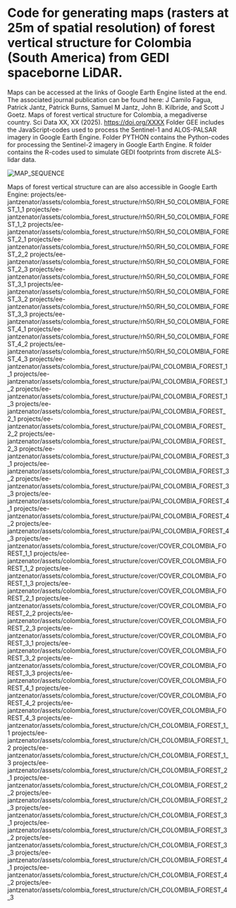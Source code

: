 # Code for generating maps (rasters at 25m of spatial resolution) of forest vertical structure for Colombia (South America) from GEDI spaceborne LiDAR.
Maps can be accessed at the links of Google Earth Engine listed at the end. The associated journal publication can be found here: J Camilo Fagua, Patrick Jantz, Patrick Burns, Samuel M Jantz, John B. Kilbride, and Scott J Goetz. Maps of forest vertical structure for Colombia, a megadiverse country. Sci Data XX, XX (2025). https://doi.org/XXXX
Folder GEE includes the JavaScript-codes used to process the Sentinel-1 and ALOS-PALSAR imagery in Google Earth Engine. Folder PYTHON contains the Python-codes for processing the Sentinel-2 imagery in Google Earth Engine. R folder contains the R-codes used to simulate GEDI footprints from discrete ALS-lidar data.

![MAP_SEQUENCE](https://github.com/user-attachments/assets/d4cc9ad4-6ce5-42d3-b7b6-cd4e797915c2)

Maps of forest vertical structure can are also accessible in Google Earth Engine: 
projects/ee-jantzenator/assets/colombia_forest_structure/rh50/RH_50_COLOMBIA_FOREST_1_1
projects/ee-jantzenator/assets/colombia_forest_structure/rh50/RH_50_COLOMBIA_FOREST_1_2
projects/ee-jantzenator/assets/colombia_forest_structure/rh50/RH_50_COLOMBIA_FOREST_2_1
projects/ee-jantzenator/assets/colombia_forest_structure/rh50/RH_50_COLOMBIA_FOREST_2_2
projects/ee-jantzenator/assets/colombia_forest_structure/rh50/RH_50_COLOMBIA_FOREST_2_3
projects/ee-jantzenator/assets/colombia_forest_structure/rh50/RH_50_COLOMBIA_FOREST_3_1
projects/ee-jantzenator/assets/colombia_forest_structure/rh50/RH_50_COLOMBIA_FOREST_3_2
projects/ee-jantzenator/assets/colombia_forest_structure/rh50/RH_50_COLOMBIA_FOREST_3_3
projects/ee-jantzenator/assets/colombia_forest_structure/rh50/RH_50_COLOMBIA_FOREST_4_1
projects/ee-jantzenator/assets/colombia_forest_structure/rh50/RH_50_COLOMBIA_FOREST_4_2
projects/ee-jantzenator/assets/colombia_forest_structure/rh50/RH_50_COLOMBIA_FOREST_4_3
projects/ee-jantzenator/assets/colombia_forest_structure/pai/PAI_COLOMBIA_FOREST_1_1
projects/ee-jantzenator/assets/colombia_forest_structure/pai/PAI_COLOMBIA_FOREST_1_2
projects/ee-jantzenator/assets/colombia_forest_structure/pai/PAI_COLOMBIA_FOREST_1_3
projects/ee-jantzenator/assets/colombia_forest_structure/pai/PAI_COLOMBIA_FOREST_2_1
projects/ee-jantzenator/assets/colombia_forest_structure/pai/PAI_COLOMBIA_FOREST_2_2
projects/ee-jantzenator/assets/colombia_forest_structure/pai/PAI_COLOMBIA_FOREST_2_3
projects/ee-jantzenator/assets/colombia_forest_structure/pai/PAI_COLOMBIA_FOREST_3_1
projects/ee-jantzenator/assets/colombia_forest_structure/pai/PAI_COLOMBIA_FOREST_3_2
projects/ee-jantzenator/assets/colombia_forest_structure/pai/PAI_COLOMBIA_FOREST_3_3
projects/ee-jantzenator/assets/colombia_forest_structure/pai/PAI_COLOMBIA_FOREST_4_1
projects/ee-jantzenator/assets/colombia_forest_structure/pai/PAI_COLOMBIA_FOREST_4_2
projects/ee-jantzenator/assets/colombia_forest_structure/pai/PAI_COLOMBIA_FOREST_4_3
projects/ee-jantzenator/assets/colombia_forest_structure/cover/COVER_COLOMBIA_FOREST_1_1
projects/ee-jantzenator/assets/colombia_forest_structure/cover/COVER_COLOMBIA_FOREST_1_2
projects/ee-jantzenator/assets/colombia_forest_structure/cover/COVER_COLOMBIA_FOREST_1_3
projects/ee-jantzenator/assets/colombia_forest_structure/cover/COVER_COLOMBIA_FOREST_2_1
projects/ee-jantzenator/assets/colombia_forest_structure/cover/COVER_COLOMBIA_FOREST_2_2
projects/ee-jantzenator/assets/colombia_forest_structure/cover/COVER_COLOMBIA_FOREST_2_3
projects/ee-jantzenator/assets/colombia_forest_structure/cover/COVER_COLOMBIA_FOREST_3_1
projects/ee-jantzenator/assets/colombia_forest_structure/cover/COVER_COLOMBIA_FOREST_3_2
projects/ee-jantzenator/assets/colombia_forest_structure/cover/COVER_COLOMBIA_FOREST_3_3
projects/ee-jantzenator/assets/colombia_forest_structure/cover/COVER_COLOMBIA_FOREST_4_1
projects/ee-jantzenator/assets/colombia_forest_structure/cover/COVER_COLOMBIA_FOREST_4_2
projects/ee-jantzenator/assets/colombia_forest_structure/cover/COVER_COLOMBIA_FOREST_4_3
projects/ee-jantzenator/assets/colombia_forest_structure/ch/CH_COLOMBIA_FOREST_1_1
projects/ee-jantzenator/assets/colombia_forest_structure/ch/CH_COLOMBIA_FOREST_1_2
projects/ee-jantzenator/assets/colombia_forest_structure/ch/CH_COLOMBIA_FOREST_1_3
projects/ee-jantzenator/assets/colombia_forest_structure/ch/CH_COLOMBIA_FOREST_2_1
projects/ee-jantzenator/assets/colombia_forest_structure/ch/CH_COLOMBIA_FOREST_2_2
projects/ee-jantzenator/assets/colombia_forest_structure/ch/CH_COLOMBIA_FOREST_2_3
projects/ee-jantzenator/assets/colombia_forest_structure/ch/CH_COLOMBIA_FOREST_3_1
projects/ee-jantzenator/assets/colombia_forest_structure/ch/CH_COLOMBIA_FOREST_3_2
projects/ee-jantzenator/assets/colombia_forest_structure/ch/CH_COLOMBIA_FOREST_3_3
projects/ee-jantzenator/assets/colombia_forest_structure/ch/CH_COLOMBIA_FOREST_4_1
projects/ee-jantzenator/assets/colombia_forest_structure/ch/CH_COLOMBIA_FOREST_4_2
projects/ee-jantzenator/assets/colombia_forest_structure/ch/CH_COLOMBIA_FOREST_4_3
